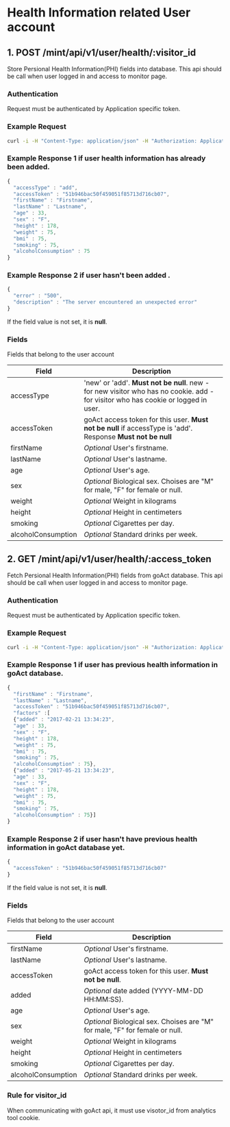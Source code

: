 # Health Information related User account
  

## 1. POST /mint/api/v1/user/health/:visitor_id

Store Persional Health Information(PHI) fields into database.
This api should be call when user logged in and access to monitor page.

### Authentication

Request must be authenticated by Application specific token.

### Example Request

```sh
curl -i -H "Content-Type: application/json" -H "Authorization: ApplicationToken 1YotnFZsEjr1zCsicMWpAAFSa" -X POST -d '{"accessType" : "add", "accessToken":"51b946bac50f459051f85713d716cb07", "accessToken":"LWtZp5evX5KcEvvi_xvdISRkLgY=bw7s2IdY42fb85ea06c98a63d44c7a41fea208a8540a661f8ad9328c7915527c8c9d402234d1bb5c76efd98c126d098f16adf1aa5004fb865245112d24f4e3f3ecdb3d6874efba9c1e9954ceb2eaf85f531f624505cbdd0667e7af463a82de224004bb6475a6fa13a4b6308e702f592d5a6b104e", "publicToken" : "9fa02df6631b81bf3f2405a642592b8b" }'  https://test.goact.co/mint/api/v1/user/humanapi/dbd4bc88-7f44-4cd7-b9f6-06db922e36c2
```
### Example Response 1 if user health information has already been added.

```javascript
{ 
  "accessType" : "add",
  "accessToken" : "51b946bac50f459051f85713d716cb07",
  "firstName" : "Firstname",
  "lastName" : "Lastname",
  "age" : 33,
  "sex" : "F",
  "height" : 178, 
  "weight" : 75,
  "bmi" : 75,
  "smoking" : 75,
  "alcoholConsumption" : 75 
}
```

### Example Response 2 if user hasn't been added .

```javascript
{ 
  "error" : "500",
  "description" : "The server encountered an unexpected error"
}
```

If the field value is not set, it is **null**.

### Fields

Fields that belong to the user account

Field | Description
---------|-------- 
accessType  | 'new' or 'add'. **Must not be null**. new - for new visitor who has no cookie. add - for visitor who has cookie or logged in user.
accessToken | goAct access token for this user. **Must not be null** if accessType is 'add'. Response **Must not be null** 
firstName | *Optional* User's firstname.
lastName | *Optional* User's lastname.
age | *Optional* User's age.
sex | *Optional* Biological sex. Choises are "M" for male, "F" for female or null.
weight | *Optional* Weight in kilograms
height | *Optional* Height in centimeters  
smoking | *Optional* Cigarettes per day. 
alcoholConsumption | *Optional* Standard drinks per week.

 



## 2. GET /mint/api/v1/user/health/:access_token

Fetch Persional Health Information(PHI) fields from goAct database.
This api should be call when user logged in and access to monitor page.

### Authentication

Request must be authenticated by Application specific token.

### Example Request

```sh
curl -i -H "Content-Type: application/json" -H "Authorization: ApplicationToken 1YotnFZsEjr1zCsicMWpAAFSa" -X POST -d '{"humanId":"51b946bac50f459051f85713d716cb07", "accessToken":"LWtZp5evX5KcEvvi_xvdISRkLgY=bw7s2IdY42fb85ea06c98a63d44c7a41fea208a8540a661f8ad9328c7915527c8c9d402234d1bb5c76efd98c126d098f16adf1aa5004fb865245112d24f4e3f3ecdb3d6874efba9c1e9954ceb2eaf85f531f624505cbdd0667e7af463a82de224004bb6475a6fa13a4b6308e702f592d5a6b104e", "publicToken" : "9fa02df6631b81bf3f2405a642592b8b" }'  https://test.goact.co/mint/api/v1/user/humanapi/dbd4bc88-7f44-4cd7-b9f6-06db922e36c2
```
### Example Response 1 if user has previous health information in goAct database.

```javascript
{    
  "firstName" : "Firstname",
  "lastName" : "Lastname",
  "accessToken" : "51b946bac50f459051f85713d716cb07",
  "factors" :[
  {"added" : "2017-02-21 13:34:23",
  "age" : 33,
  "sex" : "F",
  "height" : 178, 
  "weight" : 75,
  "bmi" : 75,
  "smoking" : 75,
  "alcoholConsumption" : 75},
  {"added" : "2017-05-21 13:34:23",
  "age" : 33,
  "sex" : "F",
  "height" : 178, 
  "weight" : 75,
  "bmi" : 75,
  "smoking" : 75,
  "alcoholConsumption" : 75}]
}
```

### Example Response 2 if user hasn't have previous health information in goAct database yet.

```javascript
{ 
  "accessToken" : "51b946bac50f459051f85713d716cb07"
}
```

If the field value is not set, it is **null**.

### Fields

Fields that belong to the user account

Field | Description
---------|--------  
firstName | *Optional* User's firstname.
lastName | *Optional* User's lastname.
accessToken | goAct access token for this user. **Must not be null**.
added | *Optional* date added (YYYY-MM-DD HH:MM:SS).
age | *Optional* User's age.
sex | *Optional* Biological sex. Choises are "M" for male, "F" for female or null.
weight | *Optional* Weight in kilograms
height | *Optional* Height in centimeters  
smoking | *Optional* Cigarettes per day. 
alcoholConsumption | *Optional* Standard drinks per week.


### Rule for visitor_id
When communicating with goAct api, it must use visotor_id from analytics tool cookie.
 







